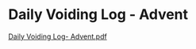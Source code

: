 # Daily Voiding Log - Advent

[Daily Voiding Log- Advent.pdf](Daily%20Voiding%20Log%20-%20Advent%20bbeddf810df9484aab58936934bd18e0/Daily_Voiding_Log-_Advent.pdf)